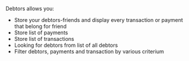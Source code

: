 Debtors allows you:

- Store your debtors-friends and display every transaction or payment that belong for friend
- Store list of payments
- Store list of transactions
- Looking for debtors from list of all debtors
- Filter debtors, payments and transaction by various criterium

